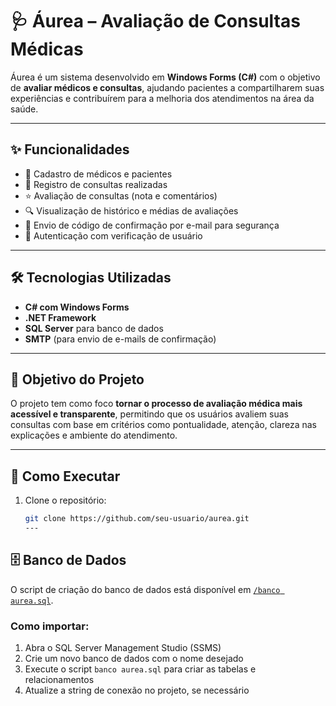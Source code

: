 # 🩺 Áurea – Avaliação de Consultas Médicas

Áurea é um sistema desenvolvido em **Windows Forms (C#)** com o objetivo de **avaliar médicos e consultas**, ajudando pacientes a compartilharem suas experiências e contribuírem para a melhoria dos atendimentos na área da saúde.

---

## ✨ Funcionalidades

- 📝 Cadastro de médicos e pacientes  
- 📅 Registro de consultas realizadas  
- ⭐ Avaliação de consultas (nota e comentários)  
- 🔍 Visualização de histórico e médias de avaliações  
- 📧 Envio de código de confirmação por e-mail para segurança  
- 🔐 Autenticação com verificação de usuário

---

## 🛠️ Tecnologias Utilizadas

- **C# com Windows Forms**  
- **.NET Framework**  
- **SQL Server** para banco de dados  
- **SMTP** (para envio de e-mails de confirmação)

---

## 🎯 Objetivo do Projeto

O projeto tem como foco **tornar o processo de avaliação médica mais acessível e transparente**, permitindo que os usuários avaliem suas consultas com base em critérios como pontualidade, atenção, clareza nas explicações e ambiente do atendimento.

---

## 🚀 Como Executar

1. Clone o repositório:
   ```bash
   git clone https://github.com/seu-usuario/aurea.git
   ---

## 🗄️ Banco de Dados

O script de criação do banco de dados está disponível em [`/banco aurea.sql`](https://github.com/cauagoncalves-p/Projeto-TCC-N01/blob/daniel/banco%20aurea.sql).

### Como importar:

1. Abra o SQL Server Management Studio (SSMS)  
2. Crie um novo banco de dados com o nome desejado  
3. Execute o script `banco aurea.sql` para criar as tabelas e relacionamentos  
4. Atualize a string de conexão no projeto, se necessário

